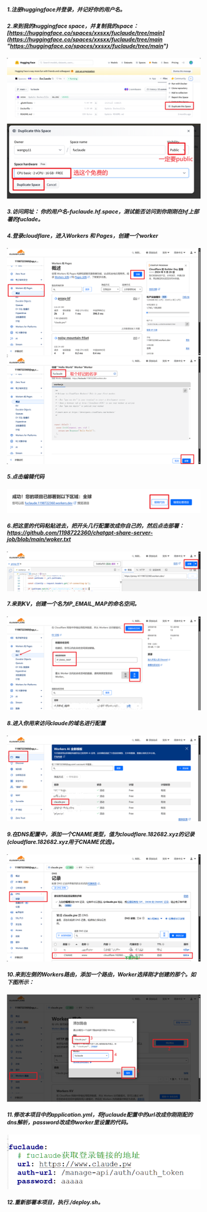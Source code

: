 ##### 1.注册huggingface并登录，并记好你的用户名。
##### 2.来到我的huggingface space，并复制我的space：[https://huggingface.co/spaces/xxsxx/fuclaude/tree/main](https://huggingface.co/spaces/xxsxx/fuclaude/tree/main "https://huggingface.co/spaces/xxsxx/fuclaude/tree/main")
<img src="https://raw.githubusercontent.com/1198722360/picture/main/20241002163837.png"/>
<img src="https://raw.githubusercontent.com/1198722360/picture/main/20241002164504.png"/>

##### 3.访问网址： 你的用户名-fuclaude.hf.space，测试能否访问到你刚刚在hf上部署的fuclade。

##### 4.登录cloudflare，进入Workers 和 Pages，创建一个worker
<img src="https://raw.githubusercontent.com/1198722360/picture/main/20241002165501.png"/>
<img src="https://raw.githubusercontent.com/1198722360/picture/main/20241002165645.png"/>

##### 5.点击编辑代码
<img src="https://raw.githubusercontent.com/1198722360/picture/main/20241002165804.png"/>

##### 6.把这里的代码粘贴进去，把开头几行配置改成你自己的，然后点击部署：https://github.com/1198722360/chatgpt-share-server-job/blob/main/woker.txt
<img src="https://raw.githubusercontent.com/1198722360/picture/main/20241002170524.png"/>

##### 7.来到KV，创建一个名为IP_EMAIL_MAP的命名空间。
<img src="https://raw.githubusercontent.com/1198722360/picture/main/20241002170944.png"/>

##### 8.进入你用来访问claude的域名进行配置
<img src="https://raw.githubusercontent.com/1198722360/picture/main/20241002171134.png"/>

##### 9.在DNS配置中，添加一个CNAME类型，值为cloudflare.182682.xyz的记录(cloudflare.182682.xyz用于CNAME优选)。
<img src="https://raw.githubusercontent.com/1198722360/picture/main/20241002172318.png"/>

##### 10.来到左侧的Workers路由，添加一个路由，Worker选择刚才创建的那个。如下图所示：
<img src="https://raw.githubusercontent.com/1198722360/picture/main/20241002171855.png"/>

##### 11.修改本项目中的application.yml，将fuclaude配置中的url改成你刚刚配的dns解析，password改成你worker里设置的代码。
<img src="https://raw.githubusercontent.com/1198722360/picture/main/20241002173243.png"/>

##### 12.重新部署本项目，执行./deploy.sh。